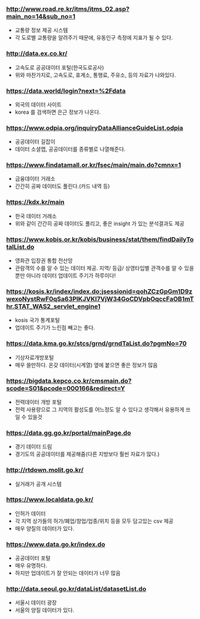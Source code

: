 ### http://www.road.re.kr/itms/itms_02.asp?main_no=14&sub_no=1
- 교통량 정보 제공 시스템
- 각 도로별 교통량을 알려주기 때문에, 유동인구 측정에 지표가 될 수 있다.

### http://data.ex.co.kr/
- 고속도로 공공대이터 포털(한국도로공사)
- 위와 마찬가지로, 고속도로, 휴계소, 통행료, 주유소, 등의 자료가 나와있다.

### https://data.world/login?next=%2Fdata
- 외국의 데이터 사이트
- korea 를 검색하면 은근 정보가 나온다.

### https://www.odpia.org/inquiryDataAllianceGuideList.odpia
- 공공데이터 길잡이
- 데이터 소셜맵, 공공데이터를 종류별로 나열해준다.

### https://www.findatamall.or.kr/fsec/main/main.do?cmnx=1
- 금융데이터 거래소
- 간간히 공짜 데이터도 풀린다.(카드 내역 등) 

### https://kdx.kr/main
- 한국 데이터 거래소
- 위와 같이 간간히 공짜 데이터도 풀리고, 좋은 insight 가 있는 분석결과도 제공

### https://www.kobis.or.kr/kobis/business/stat/them/findDailyTotalList.do
- 영화관 입장권 통합 전산망
- 관람객의 수를 알 수 있는 데이터 제공. 지역/ 등급/ 상영타입별 관객수를 알 수 있을뿐만 아니라 데이터 업데이트 주기가 하루이다!

### https://kosis.kr/index/index.do;jsessionid=qohZCzGpGm1D9zwexoNystRwF0qSa63PlKJVKI7VjW34GoCDVpbOqccFaOB1mThr.STAT_WAS2_servlet_engine1
- kosis 국가 통계포털
- 업데이트 주기가 느린점 빼고는 좋다.

### https://data.kma.go.kr/stcs/grnd/grndTaList.do?pgmNo=70
- 기상자료개방포털
- 매우 쓸만하다. 온갖 데이터(시계열) 옆에 붙으면 좋은 정보가 많음

### https://bigdata.kepco.co.kr/cmsmain.do?scode=S01&pcode=000166&redirect=Y
- 전력데이터 개방 포털
- 전력 사용량으로 그 지역의 활성도를 어느정도 알 수 있다고 생각해서 유용하게 쓰일 수 있을것

### https://data.gg.go.kr/portal/mainPage.do
- 경기 데이터 드림
- 경기도의 공공데이터를 제공해줌(다른 지방보다 훨씬 자료가 많다.)

### http://rtdown.molit.go.kr/
- 실거래가 공개 시스템

### https://www.localdata.go.kr/
- 인허가 데이터 
- 각 지역 상가들의 허가/폐업/창업/업종/위치 등을 모두 담고있는 csv 제공 
- 매우 양질의 데이터가 있다.

### https://www.data.go.kr/index.do
- 공공데이터 포털
- 매우 유명하다.
- 하지만 업데이트가 잘 안되는 데이터가 너무 많음

### http://data.seoul.go.kr/dataList/datasetList.do
- 서울시 데이터 광장
- 서울의 양질 데이터가 있다.